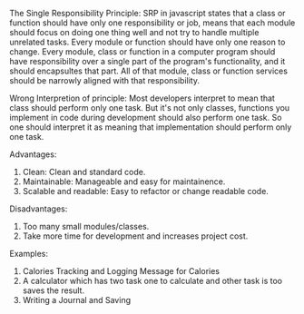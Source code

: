 The Single Responsibility Principle:
SRP in javascript states that a class or function should have only one responsibility or job, means that each module should focus on doing one thing well and not try to handle multiple unrelated tasks.
Every module or function should have only one reason to change.
Every module, class or function in a computer program should have responsibility over a single part of the program's functionality, and it should encapsultes that part. All of that module, class or function services should be narrowly aligned with that responsibility.

Wrong Interpretion of principle:
Most developers interpret to mean that class should perform only one task. But it's not only classes, functions you implement in code during development should also perform one task. So one should interpret it as meaning that implementation should perform only one task.

Advantages:

1. Clean: Clean and standard code.
2. Maintainable: Manageable and easy for maintainence.
3. Scalable and readable: Easy to refactor or change readable code.

Disadvantages:

1. Too many small modules/classes.
2. Take more time for development and increases project cost.

Examples:

1. Calories Tracking and Logging Message for Calories
2. A calculator which has two task one to calculate and other task is too saves the result.
3. Writing a Journal and Saving
